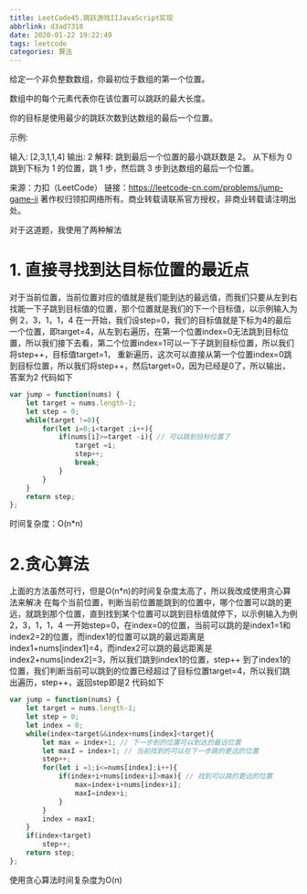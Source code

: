 ```yaml
---
title: LeetCode45.跳跃游戏IIJavaScript实现
abbrlink: d3ad7318
date: 2020-01-22 19:22:49
tags: leetcode
categories: 算法
---
```

给定一个非负整数数组，你最初位于数组的第一个位置。

数组中的每个元素代表你在该位置可以跳跃的最大长度。

你的目标是使用最少的跳跃次数到达数组的最后一个位置。
<!-- more -->
示例:

输入: [2,3,1,1,4]
输出: 2
解释: 跳到最后一个位置的最小跳跃数是 2。
从下标为 0 跳到下标为 1 的位置，跳 1 步，然后跳 3 步到达数组的最后一个位置。

来源：力扣（LeetCode）
链接：https://leetcode-cn.com/problems/jump-game-ii
著作权归领扣网络所有。商业转载请联系官方授权，非商业转载请注明出处。

对于这道题，我使用了两种解法

# 1. 直接寻找到达目标位置的最近点
对于当前位置，当前位置对应的值就是我们能到达的最远值，而我们只要从左到右找能一下子跳到目标值的位置，那个位置就是我们的下一个目标值，以示例输入为例
2，3，1，1，4
在一开始，我们设step=0，我们的目标值就是下标为4的最后一个位置，即target=4，从左到右遍历，在第一个位置index=0无法跳到目标位置，所以我们接下去看，第二个位置index=1可以一下子跳到目标位置，所以我们将step++，目标值target=1，
重新遍历，这次可以直接从第一个位置index=0跳到目标位置，所以我们将step++，然后target=0，因为已经是0了，所以输出，答案为2
代码如下
```javascript
var jump = function(nums) {
    let target = nums.length-1;
    let step = 0;
    while(target !=0){
        for(let i=0;i<target ;i++){
            if(nums[i]>=target -i){ // 可以跳到目标位置了
                target =i;
                step++;
                break;
            }
        }
    }
    return step;
};
```
时间复杂度：O(n*n)

# 2.贪心算法
上面的方法虽然可行，但是O(n*n)的时间复杂度太高了，所以我改成使用贪心算法来解决
在每个当前位置，判断当前位置能跳到的位置中，哪个位置可以跳的更远，就跳到那个位置，直到找到某个位置可以跳到目标值就停下，以示例输入为例
2，3，1，1，4
一开始step=0，在index=0的位置，当前可以跳的是index1=1和index2=2的位置，而index1的位置可以跳的最远距离是index1+nums[index1]=4，而index2可以跳的最远距离是index2+nums[index2]=3，所以我们跳到index1的位置，step++
到了index1的位置，我们判断当前可以跳到的位置已经超过了目标位置target=4，所以我们跳出遍历，step++，返回step即是2
代码如下
```javascript
var jump = function(nums) {
    let target = nums.length-1;
    let step = 0;
    let index = 0;
    while(index<target&&index+nums[index]<target){
        let max = index+1; // 下一步到的位置可以到达的最远位置
        let maxI = index+1; // 当前找到的可以在下一步跳的更远的位置
        step++;
        for(let i =1;i<=nums[index];i++){
            if(index+i+nums[index+i]>max){ // 找到可以跳的更远的位置
                max=index+i+nums[index+i];
                maxI=index+i;
            }
        }
        index = maxI;
    }
    if(index<target)
        step++;
    return step;
};
```
使用贪心算法时间复杂度为O(n)
